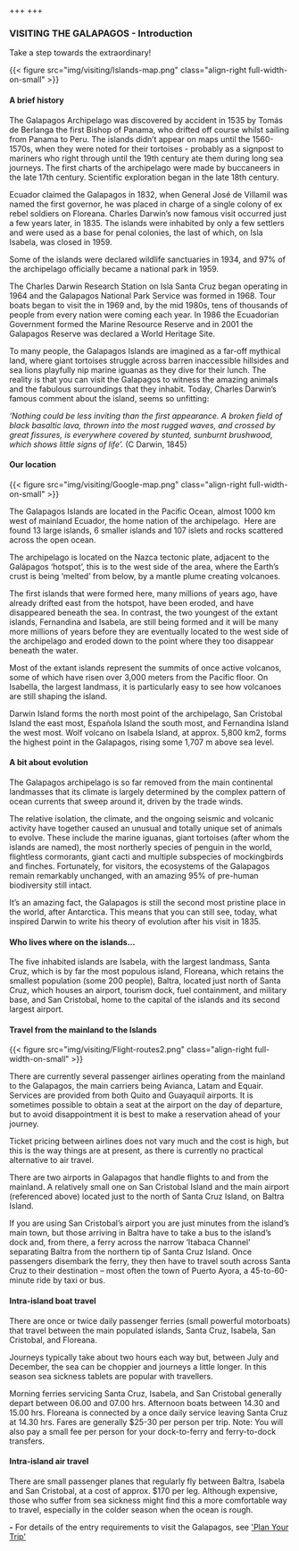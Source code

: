 +++
+++

### VISITING THE GALAPAGOS - Introduction

<span class="strapline">Take a step towards the extraordinary!</span>

{{< figure src="img/visiting/Islands-map.png" class="align-right full-width-on-small" >}}

#### A brief history
The Galapagos Archipelago was discovered by accident in 1535 by Tomás de Berlanga the first Bishop of Panama, who drifted off course whilst sailing from Panama to Peru. The islands didn’t appear on maps until the 1560-1570s, when they were noted for their tortoises - probably as a signpost to mariners who right through until the 19th century ate them during long sea journeys.  The first charts of the archipelago were made by buccaneers in the late 17th century.  Scientific exploration began in the late 18th century.

Ecuador claimed the Galapagos in 1832, when General José de Villamil was named the first governor, he was placed in charge of a single colony of ex rebel soldiers on Floreana.  Charles Darwin’s now famous visit occurred just a few years later, in 1835.  The islands were inhabited by only a few settlers and were used as a base for penal colonies, the last of which, on Isla Isabela, was closed in 1959.

Some of the islands were declared wildlife sanctuaries in 1934, and 97% of the archipelago officially became a national park in 1959.
 
The Charles Darwin Research Station on Isla Santa Cruz began operating in 1964 and the Galapagos National Park Service was formed in 1968.  Tour boats began to visit the in 1969 and, by the mid 1980s, tens of thousands of people from every nation were coming each year. In 1986 the Ecuadorian Government formed the Marine Resource Reserve and in 2001 the Galapagos Reserve was declared a World Heritage Site.
 
To many people, the Galapagos Islands are imagined as a far-off mythical land, where giant tortoises struggle across barren inaccessible hillsides and sea lions playfully nip marine iguanas as they dive for their lunch. The reality is that you can visit the Galapagos to witness the amazing animals and the fabulous surroundings that they inhabit.  Today, Charles Darwin’s famous comment about the island, seems so unfitting:

<I>‘Nothing could be less inviting than the first appearance. A broken field of black basaltic lava, thrown into the most rugged waves, and crossed by great fissures, is everywhere covered by stunted, sunburnt brushwood, which shows little signs of life’.</I> (C Darwin, 1845)

#### Our location
{{< figure src="img/visiting/Google-map.png" class="align-right full-width-on-small" >}}

The Galapagos Islands are located in the Pacific Ocean, almost 1000 km west of mainland Ecuador, the home nation of the archipelago.  Here are found 13 large islands, 6 smaller islands and 107 islets and rocks scattered across the open ocean.

The archipelago is located on the Nazca tectonic plate, adjacent to the Galápagos ‘hotspot’, this is to the west side of the area, where the Earth’s crust is being ‘melted’ from below, by a mantle plume creating volcanoes. 

The first islands that were formed here, many millions of years ago, have already drifted east from the hotspot, have been eroded, and have disappeared beneath the sea. In contrast, the two youngest of the extant islands, Fernandina and Isabela, are still being formed and it will be many more millions of years before they are eventually located to the west side of the archipelago and eroded down to the point where they too disappear beneath the water.  

Most of the extant islands represent the summits of once active volcanos, some of which have risen over 3,000 meters from the Pacific floor.  On Isabella, the largest landmass, it is particularly easy to see how volcanoes are still shaping the island.

Darwin Island forms the north most point of the archipelago, San Cristobal Island the east most, Española Island the south most, and Fernandina Island the west most.  Wolf volcano on Isabela Island, at approx. 5,800 km2, forms the highest point in the Galapagos, rising some 1,707 m above sea level.


#### A bit about evolution
The Galapagos archipelago is so far removed from the main continental landmasses that its climate is largely determined by the complex pattern of ocean currents that sweep around it, driven by the trade winds.

The relative isolation, the climate, and the ongoing seismic and volcanic activity have together caused an unusual and totally unique set of animals to evolve. These include the marine iguanas, giant tortoises (after whom the islands are named), the most northerly species of penguin in the world, flightless cormorants, giant cacti and multiple subspecies of mockingbirds and finches. Fortunately, for visitors, the ecosystems of the Galapagos remain remarkably unchanged, with an amazing 95% of pre-human biodiversity still intact.

It’s an amazing fact, the Galapagos is still the second most pristine place in the world, after Antarctica. This means that you can still see, today, what inspired Darwin to write his theory of evolution after his visit in 1835.


#### Who lives where on the islands…
The five inhabited islands are Isabela, with the largest landmass, Santa Cruz, which is by far the most populous island, Floreana, which retains the smallest population (some 200 people), Baltra, located just north of Santa Cruz, which houses an airport, tourism dock, fuel containment, and military base, and San Cristobal, home to the capital of the islands and its second largest airport.

#### Travel from the mainland to the Islands

{{< figure src="img/visiting/Flight-routes2.png" class="align-right full-width-on-small" >}}

There are currently several passenger airlines operating from the mainland to the Galapagos, the main carriers being Avianca, Latam and Equair. Services are provided from both Quito and Guayaquil airports. It is sometimes possible to obtain a seat at the airport on the day of departure, but to avoid disappointment it is best to make a reservation ahead of your journey.

Ticket pricing between airlines does not vary much and the cost is high, but this is the way things are at present, as there is currently no practical alternative to air travel.
 
There are two airports in Galapagos that handle flights to and from the mainland.  A relatively small one on San Cristobal Island and the main airport (referenced above) located just to the north of Santa Cruz Island, on Baltra Island. 
  
If you are using San Cristobal’s airport you are just minutes from the island’s main town, but those arriving in Baltra have to take a bus to the island’s dock and, from there, a ferry across the narrow ‘Itabaca Channel’ separating Baltra from the northern tip of Santa Cruz Island.  Once passengers disembark the ferry, they then have to travel south across Santa Cruz to their destination – most often the town of Puerto Ayora, a 45-to-60-minute ride by taxi or bus.


#### Intra-island boat travel
There are once or twice daily passenger ferries (small powerful motorboats) that travel between the main populated islands, Santa Cruz, Isabela, San Cristobal, and Floreana.

Journeys typically take about two hours each way but, between July and December, the sea can be choppier and journeys a little longer.  In this season sea sickness tablets are popular with travellers.

Morning ferries servicing Santa Cruz, Isabela, and San Cristobal generally depart between 06.00 and 07.00 hrs.  Afternoon boats between 14.30 and 15.00 hrs.  Floreana is connected by a once daily service leaving Santa Cruz at 14.30 hrs.  Fares are generally $25-30 per person per trip.  Note: You will also pay a small fee per person for your dock-to-ferry and ferry-to-dock transfers.


#### Intra-island air travel
There are small passenger planes that regularly fly between Baltra, Isabela and San Cristobal, at a cost of approx. $170 per leg. Although expensive, those who suffer from sea sickness might find this a more comfortable way to travel, especially in the colder season when the ocean is rough.

**-**
For details of the entry requirements to visit the Galapagos, see ['Plan Your Trip'](/our-diving/our-prices)
